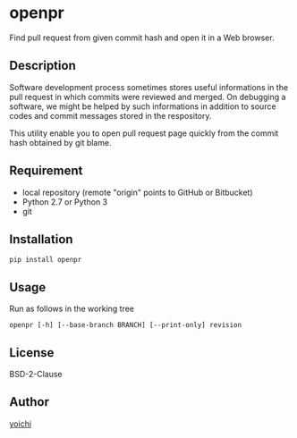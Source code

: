openpr
======

Find pull request from given commit hash and open it in a Web browser.

## Description

Software development process sometimes stores useful informations in the pull
request in which commits were reviewed and merged. On debugging a software,
we might be helped by such informations in addition to source codes and commit
messages stored in the respository.

This utility enable you to open pull request page quickly from the commit hash
obtained by git blame.

## Requirement

* local repository (remote "origin" points to GitHub or Bitbucket)
* Python 2.7 or Python 3
* git

## Installation

	pip install openpr

## Usage

Run as follows in the working tree

	openpr [-h] [--base-branch BRANCH] [--print-only] revision

## License

BSD-2-Clause

## Author

[yoichi](https://github.com/yoichi)
